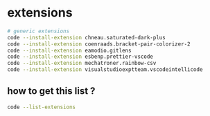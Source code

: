 # extensions

```bash
# generic extensions
code --install-extension chneau.saturated-dark-plus
code --install-extension coenraads.bracket-pair-colorizer-2
code --install-extension eamodio.gitlens
code --install-extension esbenp.prettier-vscode
code --install-extension mechatroner.rainbow-csv
code --install-extension visualstudioexptteam.vscodeintellicode
```

## how to get this list ?

```bash
code --list-extensions
```
